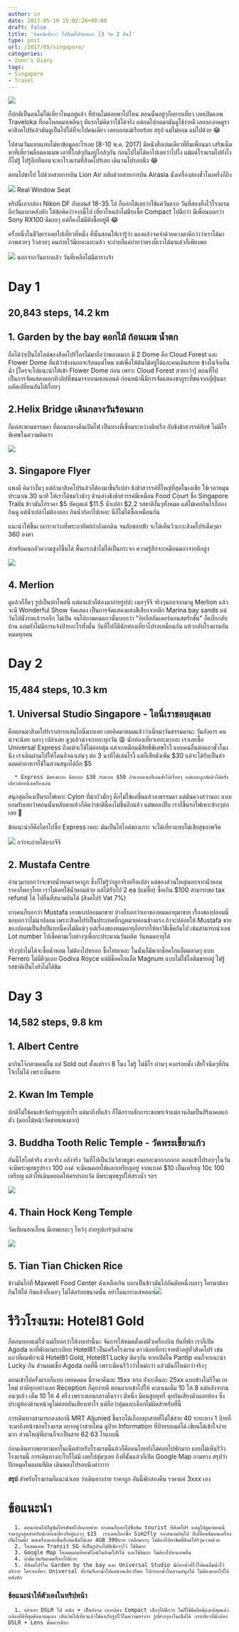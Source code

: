 ```yaml
---
author: in
date: 2017-05-10 15:02:26+00:00
draft: false
title: 'อินหนีเที่ยว: ไปสิงคโปร์มาและ [3 วัน 2 คืน]'
type: post
url: /2017/05/singapore/
categories:
- Innn's Diary
tags:
- Singapore
- Travel
---
```


![](https://www.cyruszh.com/wp-content/uploads/2017/05/IMG_0730-1024x672.jpg)


ก็ปกติเป็นคนไม่ได้เที่ยวไหนอยู่แล้ว ที่บ้านไม่ค่อยพาไปไหน ตอนนั้นอยู่ๆก็อยากเที่ยว เลยเปิดแอพ Traveloka ที่กดโหลดมาเพลินๆ ทีแรกไม่คิดว่าใช้ได้จริง แต่กดไปกดมามันดูใช้ง่ายดี เลยลองกดดูราคาสิงคโปร์แล้วมันดูเป็นไปได้ที่จะไปคนเดียว เลยบอกแม่เรียบร้อย สรุป แม่ไม่ยอม แม่ไปด้วย 😂

<!-- more -->

ไปสามวันแบบแทบไม่หาข้อมูลอะไรเลย [8-10 พ.ค. 2017] มีหนังสือเล่มเดียวที่ยืมเพื่อนมา เสริชเน็ตหาที่เที่ยวพล็อตลงแมพ เอาที่ใกล้ๆกันอยู่ใกล้ๆกัน ก่อนไปไม่ได้หาไปเลยว่าไปไง แม้แต่โรงแรมไปยังไงก็ไม่รู้ ไปรู้อีกทีตอนจะหาโรงแรมที่สิงคโปร์เลย เดินวนไปรอบนึง 😂


ตอนไปขาไป ไปด้วยสายการบิน Lion Air กลับด้วยสายการบิน Airasia นั่งเครื่องสองชั่วโมงครึ่งก็ถึง

![](https://www.cyruszh.com/wp-content/uploads/2017/05/RealWindow-1024x768.jpg)
Real Window Seat

ทริปนี้เอากล้อง Nikon DF กับเลนส์ 18-35 ไป ก็บอกได้เลยว่าใช้แค่วันแรก วันที่สองทิ้งไว้โรงแรม อีกวันแบกหลังหัก ให้ข้อคิดว่าจากนี้ไป เที่ยวไหนถ้าไม่มีรถซื้อ Compact ไปดีกว่า มีเพื่อนบอกว่า Sony RX100 ดีมากๆ แต่ก็คงไม่มีตังซื้ออยู่ดี 😂

ครั้งหนึ่งในชีวิตเราเคยไปเที่ยวที่หนึ่ง ที่นั้นสอนให้เรารู้ว่า มองแล้วจดจำด้วยดวงตาดีกว่าว่าเราได้มา ภาพสวยๆ วิวสวยๆ คนถ่ายไว้มีเยอะแยะแล้ว จะถ่ายก็แค่ถ่ายว่าตรงนี้เราได้มาแล้วก็เพียงพอ

![](https://www.cyruszh.com/wp-content/uploads/2017/05/SingaporeCalendar-1024x726.jpg)
นอกจากวันแรกแล้ว วันที่เหลือไม่มีตารางจ้า


# Day 1




## 20,843 steps, 14.2 km




## 1. Garden by the bay ดอกไม้ ก้อนเมฆ น้ำตก


ถือได้ว่าเป็นไฮไลต์ของสิงคโปร์ใครไม่มาถือว่าพลาดมาก มี 2 Dome คือ Cloud Forest และ Flower Dome ที่แม้ว่าข้างนอกจะร้อนแค่ไหน แต่เพื่อให้ต้นไม้อยู่ได้และคนเดินสบาย ข้างในจึงเย็นฉ่ำ [ใครจะไปแนะนำให้เข้า Flower Dome ก่อน เพราะ Cloud Forest สวยกว่า] ตอนที่ไปเป็นการจัดแสดงดอกทิวลิปที่ขนมาจากเนเธอแลนด์ ก่อนหน้านี้มีการจัดแสดงซากูระที่ขนจากญี่ปุ่นมา ผลัดเปลี่ยนกันไปเรื่อยๆ


## 2.Helix Bridge เดินกลางวันร้อนมาก


ก็แค่สะพานธรรมดา ที่ตอนกลางคืนเปิดไฟ เป็นทางที่เชื่อมระหว่างตึกเรือ กับชิงช้าสวรรค์ยักษ์ ไม่มีไรพิเศษในความคิดเรา

![](https://www.cyruszh.com/wp-content/uploads/2017/05/IMG_7851-1024x776.jpg)





## 3. Singapore Flyer


แพงดี คิดว่างั้นๆ แต่ถ้ามาสิงคโปร์แล้วก็ต้องมาขึ้นรึเปล่า ชิงช้าสวรรค์ที่ใหญ่ที่สุดในเอเชีย ใช้เวลาหมุนประมาณ 30 นาที ให้เราได้ชมวิวช้าๆ ด้านล่างชิงช้าสวรรค์มีเหมือน Food Court ชื่อ Singapore Trails ข้าวมันไก่ราคา $5 บัคกุตเต๋ $11.5 น้ำเปล่า $2.2 รสชาติงั้นๆทั้งหมด แต่ไม่เคยกินไรก็ลองกินดู แต่น้ำเปล่าไม่ต้องลอง กินน้ำก้อกไปเหอะ นี่ก็ไม่ได้ซื้อเหมือนกัน

แนะนำให้ขึ้นเวลาระหว่างที่พระอาทิตย์กำลังตกดิน จนลับขอบฟ้า จะได้เห็นวิวเกาะสิงคโปร์เต็มๆตา 360 องศา

สำหรับคนกลัวความสูงก็ขึ้นได้ พื้นกระเช้าไม่ได้เป็นกระจก ความรู้สึกจะเหมือนมองจากตึกสูง

![](https://www.cyruszh.com/wp-content/uploads/2017/05/IMG_1037-1024x768.jpg)





## 4. Merlion


ดูแล้วก็งั้นๆ รูปเป็นปกโพสนี้ แต่มาแล้วก็ต้องมาถ่ายรูปปะ เฉยๆจีจี จริงๆนอกจากมาดู Merlion แล้วจะมี Wonderful Show จัดแสดง เป็นการจัดแสดงแสงสีเสียงจากตึก Marina bay sands แต่วันไปนั่งรอแล้วรออีก ไม่เปิด จนไปถามคนแถวนั้นบอกว่า "อิทอีสอันเดอร์คอนสตรักชั่น" ก็แป๊กกลับบ้าน แถมยังไม่มีการแจ้งป้ายอะไรทั้งนั้น วันที่ไปก็มีนักท่องเที่ยวไปรอเหมือนกัน แห้วกลับโรงแรมกันหมดทุกคน


# Day 2




## 15,484 steps, 10.3 km




## 1. Universal Studio Singapore - ไอนี่เราชอบสุดเลย


คือตอนมาสิงคโปร์เราอยากเล่นไอนี่มากเลย เลยคิดมาหมดแล้วว่าเนี่ยมาวันธรรมดานะ วันอังคาร คนน่าจะน้อย บลาๆ เปล่าเลย ดูๆแล้วน่าจะเยอะทุกวัน 😩 นักท่องเที่ยวเยอะมากอะ เราเลยซื้อ Universal Express ถึงแม้จะใช้ไม่ค่อยคุ้ม แต่จะเหมือนมีสิทธิ์พิเศษไรงี้ แบบคนอื่นต่อแถวชั่วโมงนึง เราเดินผ่านไปให้โดนอิจฉาเล่นๆ ต่อ 3 นาทีได้เล่นไรงี้ แต่ก็เสียตังเพิ่ม $30 แต่จะได้รับเป็นส่วดลดค่าอาหารใช้ในสวนสนุกได้อีก $5



 	  * Express มีสองแบบ คือแบบ $30 กับแบบ $50 ถ้าแบบแพงก็เล่นซ้ำได้เรื่อยๆ แต่แบบถูกลัดคิวได้ครั้งเดียวต่อหนึ่งเครื่องเล่น

สนุกสุดก็คงเป็นรถไฟเหาะ Cylon ที่น่ากัวมั่กๆ คือไม่ใช่แค่ขึ้นแล้วลงธรรมดา แต่มันควงสว่านอะ แบบยอมรับเลยว่าตอนนั้นหลับตาแล้วก็คิดว่าชาตินี้คงไม่ขึ้นอีกแล้ว แต่พอลงปั้บ เราก็ขึ้นรถไฟเหาะข้างๆต่อเลย 🤣

ข้อแนะนำก็คือใครไปซื้อ Express เหอะ มันเป็นไฮไลต์ของเกาะ จะได้เที่ยวแบบไม่เสียสุขภาพจิต

![](https://www.cyruszh.com/wp-content/uploads/2017/05/IMG_4629-1024x768.jpg)
กว่าจะถ่ายได้ยากจีจี


## 2. Mustafa Centre


อ่านๆมาบอกว่าจะขายน้ำหอมราคาถูก ซึ่งก็ไม่รู้ว่าถูกจริงหรือเปล่า แต่ของส่วนใหญ่นอกจากน้ำหอมราคาก็พอๆไทย เราไม่เคยใช้น้ำหอมด้วย แต่ได้รับไป 2 ea (แม่ซื้อ) ซื้อเกิน $100 สามารถขอ tax refund ได้ ไปยื่นที่สนามบินได้ (สิงคโปร์ Vat 7%)

บางคนก็บอกว่า Mustafa เอาของปลอมมาขาย บ้างก็บอกว่าเอาของหมดอายุมาขาย เรื่องของปลอมนี่ขอบอกว่าไม่น่าปลอม เพราะสิงคโปร์เป็นประเทศที่กฏหมายค่อนข้างแรง ถ้าจะปล่อยให้ Mustafa ขายของปลอมเป็นสิบปีแบบนี้คงไม่ดีแน่ๆ แต่เรื่องของหมดอายุก็อยากให้หาวิธีเช็คกันไป เช่นสามารถนำเลข Lot number ไปเช็คตามเว็บต่างๆเพื่อกะประมาณวันผลิต วันหมดอายุได้

จริงๆถ้าไม่ได้จะซื้อน้ำหอม ไม่ต้องไปหรอก ซื้อไทยเหอะ ในนั้นก็มีพวกช็อคโกแล็ตตลาดๆ แบบ Ferrero ไม่มีดีๆแบบ Godiva Royce แต่มีช็อคโกแล็ต Magnum แบบไม่ใช่ไอติมขายอยู่ ไม่รู้รสชาติเป็นไงยังไม่ได้ชิม


# Day 3




## 14,582 steps, 9.8 km




## 1. Albert Centre


มากินโจ๊กตามคนอื่น แต่ Sold out ตั้งแต่ราว 8 โมง ไม่รู้ ไม่มีไร ผ่านๆ คงอร่อยมั้ง เสียใจนิดๆที่กินโจ้กไม่ได้ เพราะตื่นสาย


## 2. Kwan Im Temple


ปกติไม่ใช่คนเข้าวัดทำบุญเท่าไร แต่มาถึงที่แล้ว ก็ได้กราบสักการะขอพรเจ้าแม่กวนอิมเป็นสิริมงคลแก่ตัว (ดอกไม้หน้าวัดขายแพงมาก)


## 3. Buddha Tooth Relic Temple - วัดพระเขี้ยวแก้ว


อันนี้ไฮไลต์จริง สวยจริง อลังจริง วันที่ไปเป็นวันวิสาขบูชา คนเยอะมากกกกกก ตอนเข้าไปรอบๆในวันจะมีพระพุทธรูปราว 100 องค์ จะมีคนคอยให้แลกเหรียญอยู่ จากแบงค์ $10 เป็นเหรียญ 10c 100 เหรียญ แล้วให้เดินหยอดให้ครบรอบวัด มีพระพุทธรูปให้สรงน้ำ ฯลฯ

![](https://www.cyruszh.com/wp-content/uploads/2017/05/2422DD73-C749-4C13-982E-549DDA17A021-576x1024.jpeg)



## 4. Thain Hock Keng Temple


วัดเทียนฮกเกี้ยน มีเทพเยอะๆ ไหว้ๆ ถ่ายรูปเกร๋ๆแล้วผ่าน

![](https://www.cyruszh.com/wp-content/uploads/2017/05/Thain-Hock-Keng-577x1024.jpeg)



## 5. Tian Tian Chicken Rice


ข้าวมันไก่ที่ Maxwell Food Center ดังเหลือเกิน บอกเป็นข้าวมันไก่อันดับหนึ่งบลาๆ ใครมาต้องกินให้ได้ กินแล้วก็เฉยๆ ไม่ได้อร่อยขนาดนั้น อย่าโดนกระแสหลอก![](https://www.cyruszh.com/wp-content/uploads/2017/05/Chicken-Rice-1024x577.jpeg)





# รีวิวโรงแรม: Hotel81 Gold


ก็ตอนบอกแม่ไป แม่ก็บอกว่าให้งบเท่านี้นะ จัดการให้หมดตั้งแต่ตั๋วเครื่องบิน ยันที่พัก เราก็เปิด Agoda หาที่พักตามระเบียบ Hotel81 เป็นเครือโรงแรม ดาวน้อยที่กระจายตัวอยู่ทั่วสิงคโปร์ เช่นแถวที่ผมพักจะมี Hotel81 Gold, Hotel81 Lucky ติดๆกัน หากเปิดใน Pantip คนก็จะแนะนำ Lucky กัน ส่วนผมเชื่อ Agoda กดที่นี้ เพราะมีคนรีวิวว่าใหม่กว่า แล้วมันก็ใหม่กว่าจริงๆ

ตอนเข้าไปครั้งแรกก็แบบ เหยดดดด นี่ราคาคืนละ 15xx หรอ ยังกะคืนละ 25xx แบบข้างในรีโนเวทใหม่ ทำดีทุกอย่างเลย Reception ก็คุยง่ายดี ตอนแรกเข้าไปให้ คะแนนเต็ม 10 ให้ 8 แต่หลังจากนอนๆแล้ว เต็ม 10 ให้ 4 ครึ่ง เพราะตอนกลางคืนราว ตีหนึ่ง มีคนสูบบุหรี่ คุยกันเสียงดังนอกห้อง ซึ่งประตูห้องด้านหน้าดูไม่ค่อยกันเสียงเท่าไร แต่ถือว่าคุ้มและเลือกไม่ผิดสำหรับที่นี้

การเดินทางสามารถลงสถานี MRT Aljunied ขึ้นรถได้เกือบทุกสายที่ไม่ใช่สาย 40 ระยะทาง 1 ป้ายก็จะมาถึงหน้าซอยโรงแรม อยากดูว่าสายไหน ดูป้าย Information ที่ป้ายรถเมล์ได้ เขียนได้เข้าใจง่ายมาก ส่วนใหญ่ที่ผ่านก็จะเป็นสาย 62 63 ไรแบบนี้

ก่อนเดินทางพยายามหาในเน็ตสำหรับโรงแรมนี้แล้วก็คือคนไทยยังไม่ค่อยไปพักมาก แทบไม่เห็นรีวิวโรงแรมนี้ การเดินทางอะไรก็ไม่มี เลยไปสุ่มๆเลย ถึงที่นั้นแล้วก็เปิด Google Map ถามทาง สรุปว่าปักหมุดในแผนที่ผิด เดินหลงไปรอบนึงค่าาาาา

**สรุป** สำหรับโรงแรมก็แนะนำเลย ว่าเดินทางง่าย ราคาถูก อันนี้พักสองคืน ราคาแค่ 3xxx เอง


# ข้อแนะนำ





 	  1. ตอนก่อนไปก็ดูซิมโทรศัพท์ไปหลายค่าย บางคนก็บอกไปซื้อซิม tourist ที่สิงคโปร์ แต่ดูไปดูมาตอนนี้ราคาถูกสุดสำหรับนักท่องเที่ยวก็อยู่แถวๆ $15  เราเลยเลือกซื้อ Sim2fly จากสนามบินไป ก็เปลี่ยนซิมบนเครื่อง เปิดโรมมิ่ง พอเครื่องแตะพื้นก็เล่นเน็ตได้เลย 4GB 399บาท เหลือมากๆ ไม่ต้องไปหาซิมที่สิงคโปร์วุ่นวายด้วย
 	  2. โหลดแอพ Transit SG ที่เป็นรูปรถไฟสีเขียวๆไว้ ใช้ดีมาก
 	  3. Google Map โหลดแผนที่ออฟไลน์ในสิงคโปร์ได้ และใช้ดีมาก ไม่ต้องไปหาแอพอื่น
 	  4. ถ้ามีแว่นกันแดดก็เอาไปด้วย
 	  5. ที่สิงคโปร์ใน Garden by the bay และ Universal Studio มีก้อกน้ำที่ไว้ให้คนดื่มน้ำไว้บริการ ใครจะเที่ยว Universal ทั้งวันก็เอาน้ำไปแค่ขวดเดียวก็พอ ไปกรอกน้ำในสวนสนุกได้ ไม่ต้องแบกไปให้หลังหัก



### ข้อแนะนำให้ตัวเองในทริปหน้า





 	  1. อย่าเอา DSLR ไป หนัก + เป็นกังวล เอากล้อง Compact เล็กๆไปดีกว่า ไม่ก็ใช้มือถือนี้และดีสุดแล้ว กล้องที่ดีที่สุดคือตาตนเอง เสียเงินไปเที่ยวแล้วใช้ตาเก็บรูปไว้ในความทรงจำ รูปต่างๆหาในเน็ตได้ การเที่ยวที่มีกล้อง DSLR + Lens นั้นควรมีรถ


